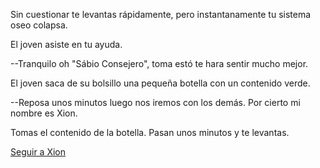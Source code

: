 Sin cuestionar te levantas rápidamente, pero instantanamente tu sistema oseo
colapsa.

El joven asiste en tu ayuda.

--Tranquilo oh "Sábio Consejero", toma estó te hara sentir mucho mejor.

El joven saca de su bolsillo una pequeña botella con un contenido verde.

--Reposa unos minutos luego nos iremos con los demás.
  Por cierto mi nombre es Xion.

Tomas el contenido de la botella.
Pasan unos minutos y te levantas.

[Seguir a Xion](../espanol/despertar/xion/xion.md)
